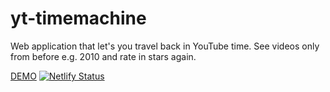 # yt-timemachine

Web application that let's you travel back in YouTube time. See videos only from before e.g. 2010 and rate in stars again.

[DEMO](https://timemachine.timhehmann.com)
[![Netlify Status](https://api.netlify.com/api/v1/badges/03f51549-af67-492d-9cb7-530fda11f4d4/deploy-status)](https://app.netlify.com/sites/objective-goodall-2ce8d1/deploys)
